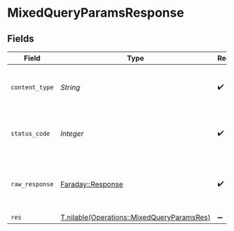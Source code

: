 # MixedQueryParamsResponse


## Fields

| Field                                                                                        | Type                                                                                         | Required                                                                                     | Description                                                                                  |
| -------------------------------------------------------------------------------------------- | -------------------------------------------------------------------------------------------- | -------------------------------------------------------------------------------------------- | -------------------------------------------------------------------------------------------- |
| `content_type`                                                                               | *String*                                                                                     | :heavy_check_mark:                                                                           | HTTP response content type for this operation                                                |
| `status_code`                                                                                | *Integer*                                                                                    | :heavy_check_mark:                                                                           | HTTP response status code for this operation                                                 |
| `raw_response`                                                                               | [Faraday::Response](https://www.rubydoc.info/gems/faraday/Faraday/Response)                  | :heavy_check_mark:                                                                           | Raw HTTP response; suitable for custom response parsing                                      |
| `res`                                                                                        | [T.nilable(Operations::MixedQueryParamsRes)](../../models/operations/mixedqueryparamsres.md) | :heavy_minus_sign:                                                                           | OK                                                                                           |